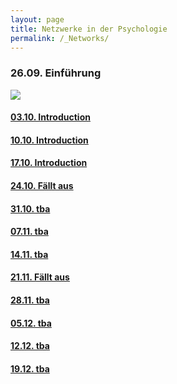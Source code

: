 ```yaml
---
layout: page
title: Netzwerke in der Psychologie
permalink: /_Networks/
---
```

### 26.09. Einführung 
<a href="/eingangsfragebogen/" >

![](/images/GoogleForms.png=40x40)

#### 03.10. Introduction

#### 10.10. Introduction

#### 17.10. Introduction

#### 24.10. Fällt aus

#### 31.10. tba

#### 07.11. tba

#### 14.11. tba

#### 21.11. Fällt aus

#### 28.11. tba

#### 05.12. tba

#### 12.12. tba

#### 19.12. tba
